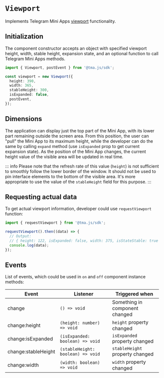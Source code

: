 # `Viewport`

Implements Telegram Mini
Apps [viewport](../../../platform/viewport.md) functionality.

## Initialization

The component constructor accepts an object with specified viewport height, width, stable height,
expansion state, and an optional function to call Telegram Mini Apps methods.

```typescript  
import { Viewport, postEvent } from '@tma.js/sdk';

const viewport = new Viewport({
  height: 390,
  width: 365,
  stableHeight: 300,
  isExpanded: false,
  postEvent,
});
```  

## Dimensions

The application can display just the top part of the Mini App, with its lower part remaining outside
the screen area. From this position, the user can "pull" the Mini App to its maximum height, while
the developer can do the same by calling `expand` method (use `isExpanded` prop to get current
expansion state). As the position of the Mini App changes, the current height value of the visible
area will be updated in real time.

::: info
Please note that the refresh rate of this value (`height`) is not sufficient to smoothly follow the
lower border of the window. It should not be used to pin interface elements to the bottom of the
visible area. It's more appropriate to use the value of the `stableHeight` field for this purpose.
:::

## Requesting actual data

To get actual viewport information, developer could use `requestViewport` function:

```typescript
import { requestViewport } from '@tma.js/sdk';

requestViewport().then((data) => {
  // Output:
  // { height: 122, isExpanded: false, width: 375, isStateStable: true }
  console.log(data);
});
```

## Events

List of events, which could be used in `on` and `off` component instance methods:

| Event               | Listener                          | Triggered when                  |
|---------------------|-----------------------------------|---------------------------------|
| change              | `() => void`                      | Something in component changed  |
| change:height       | `(height: number) => void`        | `height` property changed       |
| change:isExpanded   | `(isExpanded: boolean) => void`   | `isExpanded` property changed   |
| change:stableHeight | `(stableHeight: boolean) => void` | `stableHeight` property changed |
| change:width        | `(width: boolean) => void`        | `width` property changed        |
